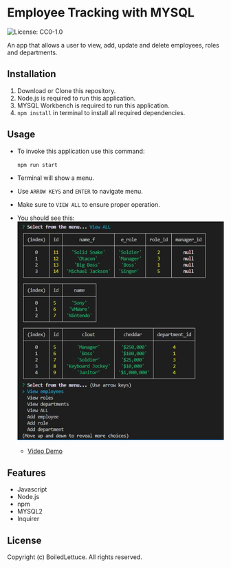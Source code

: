 # Employee Tracking with MYSQL
![License: CC0-1.0](https://img.shields.io/badge/License-CC0_1.0-lightgrey.svg)

An app that allows a user to view, add, update and delete employees, roles and departments.

## Installation

1. Download or Clone this repository.
2. Node.js is required to run this application.
3. MYSQL Workbench is required to run this application.
4. `npm install` in terminal to install all required dependencies.

## Usage

* To invoke this application use this command:

    `npm run start`

* Terminal will show a menu.

* Use `ARROW KEYS` and `ENTER` to navigate menu.

* Make sure to `VIEW ALL` to ensure proper operation.

* You should see this: 
    ![Example Image](./Assets/Preview.JPG)

   * [Video Demo](https://powerful-everglades-51474.herokuapp.com/)

## Features

* Javascript
* Node.js
* npm
* MYSQL2
* Inquirer

## License

Copyright (c) BoiledLettuce. All rights reserved.